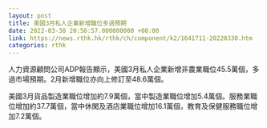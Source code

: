 ```yaml
---
layout: post
title: 美國3月私人企業新增職位多過預期
date: 2022-03-30 20:56:57.000000000 +08:00
link: https://news.rthk.hk/rthk/ch/component/k2/1641711-20220330.htm
categories: rthk
---
```


人力資源顧問公司ADP報告顯示，美國3月私人企業新增非農業職位45.5萬個，多過市場預期。2月新增職位亦向上修訂至48.6萬個。

美國3月貨品製造業職位增加約7.9萬個，當中製造業職位增加5.4萬個。服務業職位增加約37.7萬個，當中休閑及酒店業職位增加16.1萬個，教育及保健服務職位增加7.2萬個。

